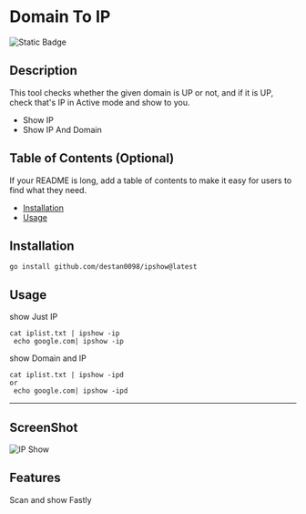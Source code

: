 # Domain To IP
![Static Badge](https://img.shields.io/badge/Go-100%25-brightgreen)
## Description

This tool checks whether the given domain is UP or not, and if it is UP, check that's IP in Active mode and show to you.

- Show IP
- Show IP And Domain


## Table of Contents (Optional)

If your README is long, add a table of contents to make it easy for users to find what they need.

- [Installation](#installation)
- [Usage](#usage)


## Installation

```
go install github.com/destan0098/ipshow@latest
```

## Usage

show Just IP
```
cat iplist.txt | ipshow -ip
 echo google.com| ipshow -ip
```
show Domain and  IP
```
cat iplist.txt | ipshow -ipd
or
 echo google.com| ipshow -ipd
```


---

## ScreenShot

![IP Show](/ScreenShot1.png?raw=true "IP Show")


## Features

Scan and show Fastly 


